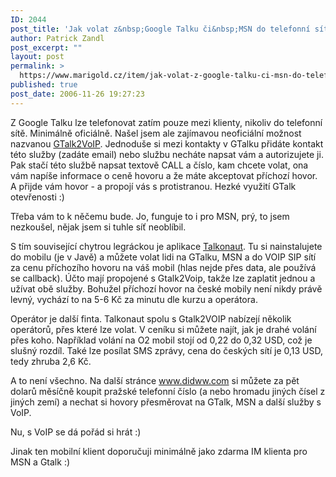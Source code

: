 ```yaml
---
ID: 2044
post_title: 'Jak volat z&nbsp;Google Talku či&nbsp;MSN do telefonní sítě. A&nbsp;taky opačně a&nbsp;i&nbsp;z&nbsp;mobilu'
author: Patrick Zandl
post_excerpt: ""
layout: post
permalink: >
  https://www.marigold.cz/item/jak-volat-z-google-talku-ci-msn-do-telefonni-site-a-taky-opacne-a-i-z-mobilu
published: true
post_date: 2006-11-26 19:27:23
---
```

<texy>Z Google Talku lze telefonovat zatím pouze mezi klienty, nikoliv do telefonní sítě. Minimálně oficiálně. Našel jsem ale zajímavou neoficiální možnost nazvanou <a href="http://www.gtalk2voip.com">GTalk2VoIP</a>. Jednoduše si mezi kontakty v GTalku přidáte kontakt této služby (zadáte email) nebo službu necháte napsat vám a autorizujete ji. Pak stačí této službě napsat textově CALL a číslo, kam chcete volat, ona vám napíše informace o ceně hovoru a že máte akceptovat příchozí hovor. A přijde vám hovor - a propojí vás s protistranou. Hezké využití GTalk otevřenosti :)

Třeba vám to k něčemu bude. Jo, funguje to i pro MSN, prý, to jsem nezkoušel, nějak jsem si tuhle síť neoblíbil. 

S tím související chytrou legráckou je aplikace <a href="http://www.talkonaut.com/">Talkonaut</a>. Tu si nainstalujete do mobilu (je v Javě) a můžete volat lidi na GTalku, MSN a do VOIP SIP sítí za cenu příchozího hovoru na váš mobil (hlas nejde přes data, ale používá se callback). Účto mají propojené s Gtalk2Voip, takže lze zaplatit jednou a užívat obě služby.  Bohužel příchozí hovor na české mobily není nikdy právě levný, vychází to na 5-6 Kč za minutu dle kurzu a operátora. 

Operátor je další finta. Talkonaut spolu s Gtalk2VOIP nabízejí několik operátorů, přes které lze volat. V ceníku si můžete najít, jak je drahé volání přes koho. Například volání na O2 mobil stojí od 0,22 do 0,32 USD, což je slušný rozdíl. Také lze posílat SMS zprávy, cena do českých sítí je 0,13 USD, tedy zhruba 2,6 Kč. 

A to není všechno. Na další stránce <a href="https://www.didww.com/">www.didww.com</a> si můžete za pět dolarů měsíčně koupit pražské telefonní číslo (a nebo hromadu jiných čísel z jiných zemí) a nechat si hovory přesměrovat na GTalk, MSN a další služby s VoIP. 

Nu, s VoIP se dá pořád si hrát :)

Jinak ten mobilní klient doporučuji minimálně jako zdarma IM klienta pro MSN a Gtalk :)